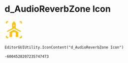 # d_AudioReverbZone Icon
![](/img/d_AudioReverbZone%20Icon.png)

``` CSharp
EditorGUIUtility.IconContent("d_AudioReverbZone Icon")
```
```
-6004528207235747473
```
